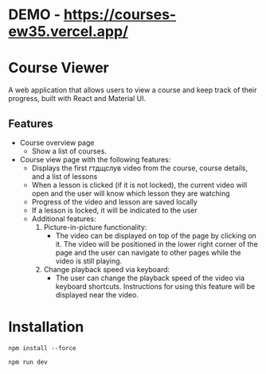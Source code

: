 # DEMO - https://courses-ew35.vercel.app/

# Course Viewer

A web application that allows users to view a course and keep track of their progress, built with React and Material UI.

## Features

- Course overview page
    - Show a list of courses.
- Course view page with the following features:
    - Displays the first гтдщслув video from the course, course details, and a list of lessons
    - When a lesson is clicked (if it is not locked), the current video will open and the user will know which lesson they are watching
    - Progress of the video and lesson are saved locally
    - If a lesson is locked, it will be indicated to the user
    - Additional features:
        1. Picture-in-picture functionality:
            - The video can be displayed on top of the page by clicking on it. The video will be positioned in the lower right corner of the page and the user can navigate to other pages while the video is still playing.
        2. Change playback speed via keyboard:
            - The user can change the playback speed of the video via keyboard shortcuts. Instructions for using this feature will be displayed near the video.

# Installation

<code>npm install --force</code>

<code>npm run dev</code>
